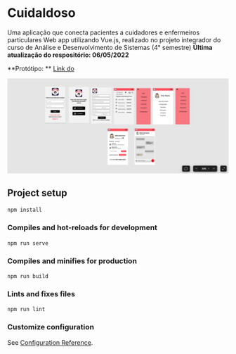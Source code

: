 # CuidaIdoso

Uma aplicação que conecta pacientes a cuidadores e enfermeiros particulares
Web app utilizando Vue.js, realizado no projeto integrador do curso de Análise e Desenvolvimento de Sistemas (4° semestre)
**Última atualização do respositório: 06/05/2022**

**Protótipo: **
[Link do ](https://www.figma.com/community/file/1104383146968974844?preview=fullscreen)

![protótipo ui](figggggg.png)


## Project setup
```
npm install
```

### Compiles and hot-reloads for development
```
npm run serve
```

### Compiles and minifies for production
```
npm run build
```

### Lints and fixes files
```
npm run lint
```

### Customize configuration
See [Configuration Reference](https://cli.vuejs.org/config/).

